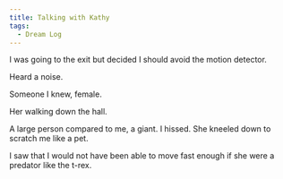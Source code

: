 ```yaml
---
title: Talking with Kathy
tags:
  - Dream Log
---
```


I was going to the exit but decided I should avoid the motion detector.

Heard a noise.

Someone I knew, female.

Her walking down the hall.

A large person compared to me, a giant. I hissed. She kneeled down to scratch me like a pet.

I saw that I would not have been able to move fast enough if she were a predator like the t-rex.